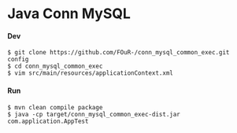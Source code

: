# Java Conn MySQL   

#### Dev   

```   
$ git clone https://github.com/FOuR-/conn_mysql_common_exec.git    
config
$ cd conn_mysql_common_exec
$ vim src/main/resources/applicationContext.xml   
```   
#### Run   

```   
$ mvn clean compile package   
$ java -cp target/conn_mysql_common_exec-dist.jar com.application.AppTest     
```  


